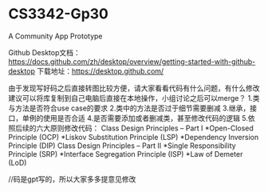 # CS3342-Gp30
A Community App Prototype


Github Desktop文档：https://docs.github.com/zh/desktop/overview/getting-started-with-github-desktop
下载地址：https://desktop.github.com/

由于发现写好码之后直接转图比较方便，请大家看看代码有什么问题，有什么修改建议可以将库复制到自己电脑后直接在本地操作，小组讨论之后可以merge？
1.类与方法是否符合use case的要求
2.类中的方法是否过于细节需要删减
3.继承，接口，单例的使用是否合适
4.是否需要添加或者删减类，甚至修改代码的逻辑
5.依照后续的六大原则修改代码：
Class Design Principles – Part I
*Open-Closed Principle (OCP)
*Liskov Substitution Principle (LSP)
*Dependency Inversion Principle (DIP)
Class Design Principles – Part II
*Single Responsibility Principle (SRP)
*Interface Segregation Principle (ISP)
*Law of Demeter (LoD)



//码是gpt写的，所以大家多多提意见修改

